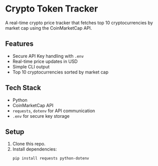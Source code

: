 # Crypto Token Tracker

A real-time crypto price tracker that fetches top 10 cryptocurrencies by market cap using the CoinMarketCap API.

## Features
- Secure API Key handling with `.env`
- Real-time price updates in USD
- Simple CLI output
- Top 10 cryptocurrencies sorted by market cap

## Tech Stack
- Python
- CoinMarketCap API
- `requests`, `dotenv` for API communication
- `.env` for secure key storage

## Setup
1. Clone this repo.
2. Install dependencies:
   ```bash
   pip install requests python-dotenv

